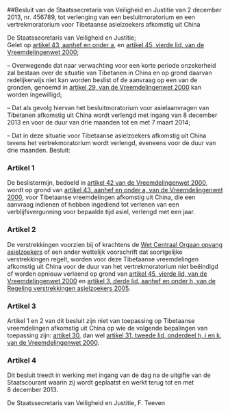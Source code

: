 <meta http-equiv='Content-Type' content='text/html; charset=utf-8' />

##Besluit van de Staatssecretaris van Veiligheid en Justitie van 2 december 2013, nr. 456789, tot verlenging van een besluitmoratorium en een vertrekmoratorium voor Tibetaanse asielzoekers afkomstig uit China

De Staatssecretaris van Veiligheid en Justitie;  
Gelet op [artikel 43, aanhef en onder a](../../../../../../../../../../wet/vreemdelingenwet/2000/BWBR0011823/README.md), en [artikel 45, vierde lid, van de Vreemdelingenwet 2000](../../../../../../../../../../wet/vreemdelingenwet/2000/BWBR0011823/README.md);

– Overwegende dat naar verwachting voor een korte periode onzekerheid zal bestaan over de situatie van Tibetanen in China en op grond daarvan redelijkerwijs niet kan worden beslist of de aanvraag op een van de gronden, genoemd in [artikel 29, van de Vreemdelingenwet 2000](../../../../../../../../../../wet/vreemdelingenwet/2000/BWBR0011823/README.md) kan worden ingewilligd;  

– Dat als gevolg hiervan het besluitmoratorium voor asielaanvragen van Tibetanen afkomstig uit China wordt verlengd met ingang van 8 december 2013 en voor de duur van drie maanden tot en met 7 maart 2014;  

– Dat in deze situatie voor Tibetaanse asielzoekers afkomstig uit China tevens het vertrekmoratorium wordt verlengd, eveneens voor de duur van drie maanden.     Besluit:    

### Artikel  1  

De beslistermijn, bedoeld in [artikel 42 van de Vreemdelingenwet 2000](../../../../../../../../../../wet/vreemdelingenwet/2000/BWBR0011823/README.md), wordt op grond van [artikel 43, aanhef en onder a, van de Vreemdelingenwet 2000](../../../../../../../../../../wet/vreemdelingenwet/2000/BWBR0011823/README.md), voor Tibetaanse vreemdelingen afkomstig uit China, die een aanvraag indienen of hebben ingediend tot verlenen van een verblijfsvergunning voor bepaalde tijd asiel, verlengd met een jaar. 

### Artikel  2  

De verstrekkingen voorzien bij of krachtens de [Wet Centraal Orgaan opvang asielzoekers](../../../../../../../../../../wet/wet/centraal/orgaan/opvang/asielzoekers/BWBR0006685/README.md) of een ander wettelijk voorschrift dat soortgelijke verstrekkingen regelt, worden voor deze Tibetaanse vreemdelingen afkomstig uit China voor de duur van het vertrekmoratorium niet beëindigd of worden opnieuw verleend op grond van [artikel 45, vierde lid, van de Vreemdelingenwet 2000](../../../../../../../../../../wet/vreemdelingenwet/2000/BWBR0011823/README.md) en [artikel 3, derde lid, aanhef en onder h, van de Regeling verstrekkingen asielzoekers 2005](../../../../../../../../../../ministeriele-regeling/regeling/verstrekkingen/asielzoekers/en/andere/categorieën/vreemdelingen/etc/BWBR0017959/README.md). 

### Artikel  3  

Artikel 1 en 2 van dit besluit zijn niet van toepassing op Tibetaanse vreemdelingen afkomstig uit China op wie de volgende bepalingen van toepassing zijn: [artikel 30](../../../../../../../../../../wet/vreemdelingenwet/2000/BWBR0011823/README.md), dan wel [artikel 31, tweede lid, onderdeel h, i en k, van de Vreemdelingenwet 2000](../../../../../../../../../../wet/vreemdelingenwet/2000/BWBR0011823/README.md). 

### Artikel  4  

Dit besluit treedt in werking met ingang van de dag na de uitgifte van de Staatscourant waarin zij wordt geplaatst en werkt terug tot en met 8 december 2013. 

De 
Staatssecretaris van Veiligheid en Justitie, 
F. Teeven     

